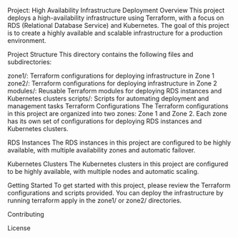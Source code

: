 Project: High Availability Infrastructure Deployment
Overview
This project deploys a high-availability infrastructure using Terraform, with a focus on RDS (Relational Database Service) and Kubernetes. The goal of this project is to create a highly available and scalable infrastructure for a production environment.

Project Structure
This directory contains the following files and subdirectories:

zone1/: Terraform configurations for deploying infrastructure in Zone 1
zone2/: Terraform configurations for deploying infrastructure in Zone 2
modules/: Reusable Terraform modules for deploying RDS instances and Kubernetes clusters
scripts/: Scripts for automating deployment and management tasks
Terraform Configurations
The Terraform configurations in this project are organized into two zones: Zone 1 and Zone 2. Each zone has its own set of configurations for deploying RDS instances and Kubernetes clusters.

RDS Instances
The RDS instances in this project are configured to be highly available, with multiple availability zones and automatic failover.

Kubernetes Clusters
The Kubernetes clusters in this project are configured to be highly available, with multiple nodes and automatic scaling.

Getting Started
To get started with this project, please review the Terraform configurations and scripts provided. You can deploy the infrastructure by running terraform apply in the zone1/ or zone2/ directories.

Contributing


License


